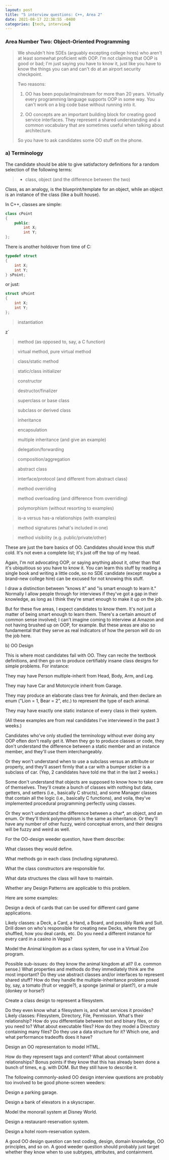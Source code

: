 ```yaml
---
layout: post
title: "5 interview questions: C++, Area 2"
date: 2021-08-17 22:38:55 -0400
categories: [tech, interview]
---
```

<!--break-->
### Area Number Two: Object-Oriented Programming

> We shouldn't hire SDEs (arguably excepting college hires) who aren't at least somewhat proficient with OOP. I'm not claiming that OOP is good or bad; I'm just saying you have to know it, just like you have to know the things you can and can't do at an airport security checkpoint.
>
> Two reasons:
>
> 1) OO has been popular/mainstream for more than 20 years. Virtually every programming language supports OOP in some way. You can't work on a big code base without running into it.
>
> 2) OO concepts are an important building block for creating good service interfaces. They represent a shared understanding and a common vocabulary that are sometimes useful when talking about architecture.
> 
> So you have to ask candidates some OO stuff on the phone.

### a) Terminology

The candidate should be able to give satisfactory definitions for a random selection of the following terms:

> - class, object (and the difference between the two)

Class, as an analogy, is the blueprint/template for an object, while an object is an instance of the class (like a built house).

In C++, classes are simple: 

```c++
class cPoint
{
    public: 
        int X;
        int Y;
};
```

There is another holdover from time of C:

```c++
typedef struct
{
    int X;
    int Y;
} sPoint;
```
or just:

```c++
struct sPoint
{
    int X;
    int Y;
};
```

> instantiation

z`

> method (as opposed to, say, a C function)

> virtual method, pure virtual method

> class/static method

> static/class initializer

> constructor

> destructor/finalizer

> superclass or base class

> subclass or derived class

> inheritance

> encapsulation

> multiple inheritance (and give an example)

> delegation/forwarding

> composition/aggregation

> abstract class

> interface/protocol (and different from abstract class)

> method overriding

> method overloading (and difference from overriding)

> polymorphism (without resorting to examples)

> is-a versus has-a relationships (with examples)

> method signatures (what's included in one)

> method visibility (e.g. public/private/other)

These are just the bare basics of OO. Candidates should know this stuff cold. It's not even a complete list; it's just off the top of my head.

Again, I'm not advocating OOP, or saying anything about it, other than that it's ubiquitious so you have to know it. You can learn this stuff by reading a single book and writing a little code, so no SDE candidate (except maybe a brand-new college hire) can be excused for not knowing this stuff.

I draw a distinction between "knows it" and "is smart enough to learn it." Normally I allow people through for interviews if they've got a gap in their knowledge, as long as I think they're smart enough to make it up on the job.

But for these five areas, I expect candidates to know them. It's not just a matter of being smart enough to learn them. There's a certain amount of common sense involved; I can't imagine coming to interview at Amazon and not having brushed up on OOP, for example. But these areas are also so fundamental that they serve as real indicators of how the person will do on the job here.

b) OO Design

This is where most candidates fail with OO. They can recite the textbook definitions, and then go on to produce certifiably insane class designs for simple problems. For instance:

They may have Person multiple-inherit from Head, Body, Arm, and Leg.

They may have Car and Motorcycle inherit from Garage.

They may produce an elaborate class tree for Animals, and then declare an enum ("Lion = 1, Bear = 2", etc.) to represent the type of each animal.

They may have exactly one static instance of every class in their system.

(All these examples are from real candidates I've interviewed in the past 3 weeks.)

Candidates who've only studied the terminology without ever doing any OOP often don't really get it. When they go to produce classes or code, they don't understand the difference between a static member and an instance member, and they'll use them interchangeably.

Or they won't understand when to use a subclass versus an attribute or property, and they'll assert firmly that a car with a bumper sticker is a subclass of car. (Yep, 2 candidates have told me that in the last 2 weeks.)

Some don't understand that objects are supposed to know how to take care of themselves. They'll create a bunch of classes with nothing but data, getters, and setters (i.e., basically C structs), and some Manager classes that contain all the logic (i.e., basically C functions), and voila, they've implemented procedural programming perfectly using classes.

Or they won't understand the difference between a char*, an object, and an enum. Or they'll think polymorphism is the same as inheritance. Or they'll have any number of other fuzzy, weird conceptual errors, and their designs will be fuzzy and weird as well.

For the OO-design weeder question, have them describe:

What classes they would define.

What methods go in each class (including signatures).

What the class constructors are responsible for.

What data structures the class will have to maintain.

Whether any Design Patterns are applicable to this problem.

Here are some examples:

Design a deck of cards that can be used for different card game applications.

Likely classes: a Deck, a Card, a Hand, a Board, and possibly Rank and Suit. Drill down on who's responsible for creating new Decks, where they get shuffled, how you deal cards, etc. Do you need a different instance for every card in a casino in Vegas?

Model the Animal kingdom as a class system, for use in a Virtual Zoo program.

Possible sub-issues: do they know the animal kingdom at all? (I.e. common sense.) What properties and methods do they immediately think are the most important? Do they use abstract classes and/or interfaces to represent shared stuff? How do they handle the multiple-inheritance problem posed by, say, a tomato (fruit or veggie?), a sponge (animal or plant?), or a mule (donkey or horse?)

Create a class design to represent a filesystem.

Do they even know what a filesystem is, and what services it provides? Likely classes: Filesystem, Directory, File, Permission. What's their relationship? How do you differentiate between text and binary files, or do you need to? What about executable files? How do they model a Directory containing many files? Do they use a data structure for it? Which one, and what performance tradeoffs does it have?

Design an OO representation to model HTML.

How do they represent tags and content? What about containment relationships? Bonus points if they know that this has already been done a bunch of times, e.g. with DOM. But they still have to describe it.

The following commonly-asked OO design interview questions are probably too involved to be good phone-screen weeders:

Design a parking garage.

Design a bank of elevators in a skyscraper.

Model the monorail system at Disney World.

Design a restaurant-reservation system.

Design a hotel room-reservation system.

A good OO design question can test coding, design, domain knowledge, OO principles, and so on. A good weeder question should probably just target whether they know when to use subtypes, attributes, and containment.

